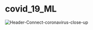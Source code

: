 # covid_19_ML

![Header-Connect-coronavirus-close-up](https://github.com/Tinku-Choudhary-1992/covid_19_ML/assets/162289654/bcc92748-2d37-40bb-99b3-2e75f3175b44)
